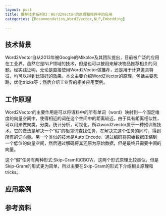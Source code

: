 ```yaml
---
layout: post
title: 推荐技术系列03：Word2Vector的原理和推荐中的应用
categories: [Recommendation,Word2Vector,NLP,Embedding]

---
```




## 技术背景

Word2Vector自从2013年被Google的Mikolov及其团队提出，目前被广泛的应用在工业界。虽然它是NLP领域的技术，但是也可以被用来解决物品推荐相关的问题。经实践证明，无论是直接使用Word2Vector做推荐，还是用于计算道具特征，均可以得到比较好的效果。本文主要介绍Word2Vector的原理，包括主要思路，优化tricks等；然后介绍工业界的相关应用案例。



## 工作原理

Word2Vector的主要作用是可以将语料中的所有单词（word）映射到一个固定维度的向量空间中，使得相近的词在这个空间中的距离较近。由于具有距离相似性，可以用来做聚类，分类，统计分析，可视化，所以word2vector属于一种预训练技术。它的做法是解决一个“假”的相邻词查找任务，在解决完这个任务的同时，得到所有的词向量。另一个类似的技术是Auto Encode，通过编码将原始数据压缩到一个低位的向量空间，然后通过解码将其还原为原始数据，但是最终只需要中间的向量。

这个“假”任务有两种形式:Skip-Gram和CBOW。这两个形式原理比较类似，但是Skip-Gram的形式更为简单，所以主要在Skip-Gram的形式下介绍相关原理和tricks。









## 应用案例



## 参考资料

